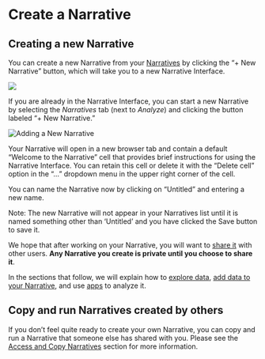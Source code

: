 # Create a Narrative

## Creating a new Narrative

You can create a new Narrative from your [Narratives](narratives.md) by clicking the “+ New Narrative” button, which will take you to a new Narrative Interface.&#x20;

![](../../.gitbook/assets/narratives\_newnarrative.png)

If you are already in the Narrative Interface, you can start a new Narrative by selecting the _Narratives_ tab (next to _Analyze_) and clicking the button labeled “+ New Narrative.”

![Adding a New Narrative](../../.gitbook/assets/newnarrative\_narratives.gif)

Your Narrative will open in a new browser tab and contain a default “Welcome to the Narrative” cell that provides brief instructions for using the Narrative Interface. You can retain this cell or delete it with the “Delete cell” option in the “…” dropdown menu in the upper right corner of the cell.

You can name the Narrative now by clicking on “Untitled” and entering a new name.

Note: The new Narrative will not appear in your Narratives list until it is named something other than ‘Untitled’ and you have clicked the Save button to save it.

We hope that after working on your Narrative, you will want to [share it](share.md) with other users. **Any Narrative you create is private until you choose to share it**.

In the sections that follow, we will explain how to [explore data](explore-data.md), [add data to your Narrative](add-data.md), and use [apps](add-apps.md) to analyze it.

## Copy and run Narratives created by others

If you don’t feel quite ready to create your own Narrative, you can copy and run a Narrative that someone else has shared with you. Please see the [Access and Copy Narratives](access-and-copy.md) section for more information.
